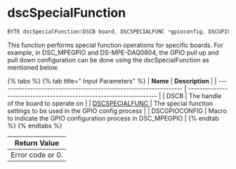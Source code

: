 # dscSpecialFunction

```c
BYTE dscSpecialFunction(DSCB board, DSCSPECIALFUNC *gpioconfig, DSCGPIOCONFIG);
```

This function performs special function operations for specific boards. For example, in DSC\_MPEGPIO and DS-MPE-DAQ0804, the GPIO pull up and pull down configuration can be done using the dscSpecialFunction as mentioned below.

{% tabs %}
{% tab title=" Input Parameters" %}
| **Name**                                                          | **Description**                                                     |
| ----------------------------------------------------------------- | ------------------------------------------------------------------- |
| DSCB                                                              | The handle of the board to operate on                               |
| [DSCSPECIALFUNC ](../15.-structure-definitions/dscspecialfunc.md) | The special function settings to be used in the GPIO config process |
| DSCGPIOCONFIG                                                     | Macro to indicate the GPIO configuration process in DSC\_MPEGPIO    |
{% endtab %}
{% endtabs %}

| Return Value     |
| ---------------- |
| Error code or 0. |
